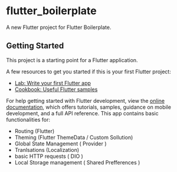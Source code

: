 # flutter_boilerplate

A new Flutter project for Flutter Boilerplate.

## Getting Started

This project is a starting point for a Flutter application.

A few resources to get you started if this is your first Flutter project:

- [Lab: Write your first Flutter app](https://docs.flutter.dev/get-started/codelab)
- [Cookbook: Useful Flutter samples](https://docs.flutter.dev/cookbook)

For help getting started with Flutter development, view the
[online documentation](https://docs.flutter.dev/), which offers tutorials,
samples, guidance on mobile development, and a full API reference.
This app contains basic functionalities for:

* Routing (Flutter)
* Theming (Flutter ThemeData / Custom Sollution)
* Global State Management ( Provider )
* Tranlsations (Localization)
* basic HTTP requests ( DIO )
* Local Storage management ( Shared Prefferences )
